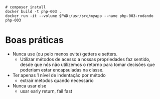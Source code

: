 ```shell
# composer install
docker build -t php-003 .
docker run -it --volume $PWD:/usr/src/myapp --name php-003-rodando php-003
```

# Boas práticas
- Nunca use (ou pelo menos evite) getters e setters.
  - Utilizar métodos de acesso a nossas propriedades faz sentido, desde que nós não utilizemos o retorno para tomar decisões que poderiam estar encapsuladas na classe.
- Ter apenas 1 nível de indentação por método 
  - extrair métodos quando necessário
- Nunca usar else 
  - usar early return, fail fast